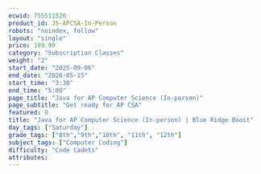 ```yaml
---
ecwid: 755511520
product_id: JS-APCSA-In-Person
robots: "noindex, follow"
layout: "single"
price: 199.99
category: "Subscription Classes"
weight: "2"
start_date: "2025-09-06"
end_date: "2026-05-15"
start_time: "3:30"
end_time: "5:00"
page_title: "Java for AP Computer Science (In-person)"
page_subtitle: "Get ready for AP CSA"
featured: 0
title: "Java for AP Computer Science (In-person) | Blue Ridge Boost"
day_tags: ["Saturday"]
grade_tags: ["8th","9th","10th", "11th", "12th"]
subject_tags: ["Computer Coding"]
difficulty: "Code Cadets"
attributes:
---
```

